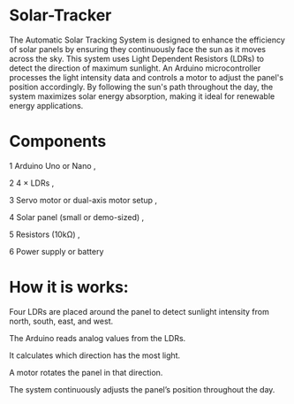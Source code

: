 # Solar-Tracker
The Automatic Solar Tracking System is designed to enhance the efficiency of solar panels by ensuring they continuously face the sun as it moves across the sky. This system uses Light Dependent Resistors (LDRs) to detect the direction of maximum sunlight. An Arduino microcontroller processes the light intensity data and controls a motor to adjust the panel's position accordingly. By following the sun's path throughout the day, the system maximizes solar energy absorption, making it ideal for renewable energy applications.

# Components 
1 Arduino Uno or Nano ,

2 4 × LDRs ,

3 Servo motor or dual-axis motor setup ,

4 Solar panel (small or demo-sized) ,

5 Resistors (10kΩ) ,

6 Power supply or battery

# How it is works:

Four LDRs are placed around the panel to detect sunlight intensity from north, south, east, and west.

The Arduino reads analog values from the LDRs.

It calculates which direction has the most light.

A motor rotates the panel in that direction.

The system continuously adjusts the panel’s position throughout the day.



